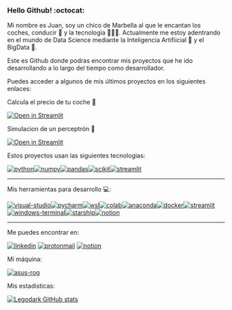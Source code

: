 ### Hello Github! :octocat:

Mi nombre es Juan, soy un chico de Marbella al que le encantan los coches, conducir 🚗 y la tecnologia 👨🏻‍💻. Actualmente me estoy adentrando en el mundo de Data Science mediante la Inteligencia Artifiicial 👾 y el BigData 💽.

Este es Github donde podras encontrar mis proyectos que he ido desarrollando a lo largo del tiempo como desarrollador.

Puedes acceder a algunos de mis últimos proyectos en los siguientes enlaces:

Calcula el precio de tu coche :car:

[![Open in Streamlit](https://static.streamlit.io/badges/streamlit_badge_black_white.svg)](https://legodark-cars-predicts-price-srccars-second-hand-7nthoj.streamlit.app/)

Simulacion de un perceptrón :brain: 

[![Open in Streamlit](https://static.streamlit.io/badges/streamlit_badge_black_white.svg)](https://legodark-neuron-simulation-srcneuron-simulation-0l5mc1.streamlit.app)


Estos proyectos usan las siguientes tecnologias:

[![python](https://img.shields.io/badge/python-black?style=for-the-badge&logo=python&logoColor=#3776AB&labelColor=101010)]()[![numpy](https://img.shields.io/badge/numpy-black?style=for-the-badge&logo=numpy&logoColor=#013243&labelColor=101010)]()[![pandas](https://img.shields.io/badge/pandas-black?style=for-the-badge&logo=pandas&logoColor=#150458&labelColor=101010)]()[![scikit](https://img.shields.io/badge/scikit--learn-black?style=for-the-badge&logo=scikit-learn&logoColor=#F7931E&labelColor=101010)]()[![streamlit](https://img.shields.io/badge/streamlit-black?style=for-the-badge&logo=Streamlit&logoColor=#FF4B4B&labelColor=101010)]()

---

Mis herramientas para desarrollo :computer::

[![visual-studio](https://img.shields.io/badge/VisualStudio-black?style=for-the-badge&logo=Visual-Studio-Code&logoColor=#007ACC&labelColor=101010)]()[![pycharm](https://img.shields.io/badge/VisualStudio-black?style=for-the-badge&logo=pycharm&logoColor=#007ACC&labelColor=101010)]()[![wsl](https://img.shields.io/badge/wsl-black?style=for-the-badge&logo=linux&logoColor=#FCC624&labelColor=101010)]()[![colab](https://img.shields.io/badge/Colab-black?style=for-the-badge&logo=Google-Colab&logoColor=#F9AB00&labelColor=101010)]()[![anaconda](https://img.shields.io/badge/Anaconda-black?style=for-the-badge&logo=Anaconda&logoColor=#44A833&labelColor=101010)]()[![docker](https://img.shields.io/badge/docker-black?style=for-the-badge&logo=docker&logoColor=#44A833&labelColor=101010)]()[![streamlit](https://img.shields.io/badge/streamlit-black?style=for-the-badge&logo=Streamlit&logoColor=#FF4B4B&labelColor=101010)]()[![windows-terminal](https://img.shields.io/badge/Windows--Terminal-black?style=for-the-badge&logo=Windows-Terminal&logoColor=#007ACC&labelColor=101010)]()[![starship](https://img.shields.io/badge/starship-black?style=for-the-badge&logo=starship&logoColor=#DD0B78&labelColor=101010)](mailto:juan.cerser@protonmail.com)[![notion](https://img.shields.io/badge/notion-black?style=for-the-badge&logo=notion&logoColor=#DD0B78&labelColor=101010)]()

---

Me puedes encontrar en:

[![linkedin](https://img.shields.io/badge/linkedin-black?style=for-the-badge&logo=linkedin&logoColor=#0A66C2&labelColor=101010)](https://www.linkedin.com/in/jcs91/) [![protonmail](https://img.shields.io/badge/Email-black?style=for-the-badge&logo=protonmail&logoColor=#0A66C2&labelColor=101010)](mailto:juan.cerser@protonmail.com) [![notion](https://img.shields.io/badge/porfolio-black?style=for-the-badge&logo=notion&logoColor=#0A66C2&labelColor=101010)](https://ozerec.addpotion.com)

Mi máquina:

[![asus-rog](https://img.shields.io/badge/asus-black?style=for-the-badge&logo=Republic-of-Gamers&logoColor=red&labelColor=101010)](https://rog.asus.com/es/laptops/rog-strix/2021-rog-strix-scar-17-series/spec/)

Mis estadisticas:

[![Legodark GitHub stats](https://github-readme-stats-legodark.vercel.app/api?username=legodark&show_icons=true&theme=radical)](https://github.com/legodark/legodark) 










<!--
**Legodark/Legodark** is a ✨ _special_ ✨ repository because its `README.md` (this file) appears on your GitHub profile.

Here are some ideas to get you started:

- 🔭 I’m currently working on ...
- 🌱 I’m currently learning ...
- 👯 I’m looking to collaborate on ...
- 🤔 I’m looking for help with ...
- 💬 Ask me about ...
- 📫 How to reach me: ...
- 😄 Pronouns: ...
- ⚡ Fun fact: ...
-->
